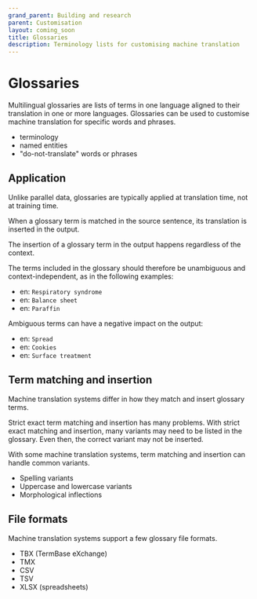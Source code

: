 ```yaml
---
grand_parent: Building and research
parent: Customisation
layout: coming_soon
title: Glossaries
description: Terminology lists for customising machine translation
---
```

# Glossaries

Multilingual glossaries are lists of terms in one language aligned to their translation in one or more languages.
Glossaries can be used to customise machine translation for specific words and phrases.
- terminology
- named entities
- "do-not-translate" words or phrases

## Application

Unlike parallel data, glossaries are typically applied at translation time, not at training time.

When a glossary term is matched in the source sentence, its translation is inserted in the output.

The insertion of a glossary term in the output happens regardless of the context.

The terms included in the glossary should therefore be unambiguous and context-independent, as in the following examples:
- en: `Respiratory syndrome`
- en: `Balance sheet`
- en: `Paraffin`

Ambiguous terms can have a negative impact on the output:
- en: `Spread`
- en: `Cookies`
- en: `Surface treatment`

## Term matching and insertion

Machine translation systems differ in how they match and insert glossary terms.

Strict exact term matching and insertion has many problems.
With strict exact matching and insertion, many variants may need to be listed in the glossary.
Even then, the correct variant may not be inserted.

With some machine translation systems, term matching and insertion can handle common variants.
- Spelling variants
- Uppercase and lowercase variants
- Morphological inflections

## File formats

Machine translation systems support a few glossary file formats.
- TBX (TermBase eXchange)
- TMX
- CSV
- TSV
- XLSX (spreadsheets)
